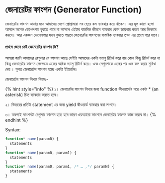 # জেনারেটর ফাংশন (Generator Function)

জেনারেটর ফাংশন আমার মনে আমাদের দেশে প্রোগ্রামারা সব ছেয়ে কম ব্যাবহার করে থাকেন। এর মূল কারণ হলো আসলে অনেক ডেপেলপার বুঝতে পারে না আসলে এইটার বাস্তবিক জীবনে ব্যাবহার কোন জায়গায় করবে আর কিভাবে করবে। আর একজন ডেপেলপার যখন বুঝতে পারবে জেনেরেটর ফাংশনের বাস্তবিক ব্যাবহার তখন এর প্রেমে পরে যাবে।&#x20;

#### প্রথমে জেনে নেই জেনেরেটর ফাংশন কি?

আমারা জানি আমাদের রেগুলার যে ফাংশন আছে সেইটা আমাদের একটা ভ্যালু রিটার্ন করে বার কোন কিছু রিটার্ন করে না কিন্তু জেনারেটর ফাংশন সেক্ষেত্রে একের অধিক ভ্যালু রিটার্ন করে। এবং সেগুলোকে একের পর এক কল করার সুবিধা দেয় । মূলত জেনারেটর ফাংশন হচ্ছে একটা ইটারেটর।&#x20;

জেনারেটর ফাংশন লিখার নিয়মঃ-&#x20;

{% hint style="info" %}
১। জেনারেটর ফাংশন লিখার জন্য function কীওয়ার্ডের পরে একটা \* (an asterisk) চিহ্ন ব্যাবহার করতে হবে।

২। ভিতরের প্রতিটা statement এর জন্য yield  কীওয়ার্ড ব্যাবহার করা লাগবে।

৩। অবশ্যই ফাংশনটা রেগুলার ফাংশন হতে হবে কারণ ওয়অ্যারো ফাংশনে  জেনারেটর ফাংশন কাজ করবে না।&#x20;
{% endhint %}

Syntax:

```javascript
function* name(param0) {
  statements
}
function* name(param0, param1) {
  statements
}
function* name(param0, param1, /* … ,*/ paramN) {
  statements
}
```
